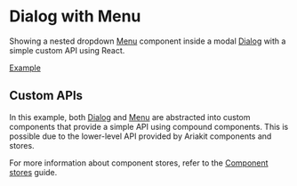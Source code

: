 # Dialog with Menu

<p data-description>
  Showing a nested dropdown <a href="/components/menu">Menu</a> component inside a modal <a href="/components/dialog">Dialog</a> with a simple custom API using React.
</p>

<a href="./index.tsx" data-playground>Example</a>

## Custom APIs

In this example, both [Dialog](/components/dialog) and [Menu](/components/menu) are abstracted into custom components that provide a simple API using compound components. This is possible due to the lower-level API provided by Ariakit components and stores.

For more information about component stores, refer to the [Component stores](/guide/component-stores) guide.

